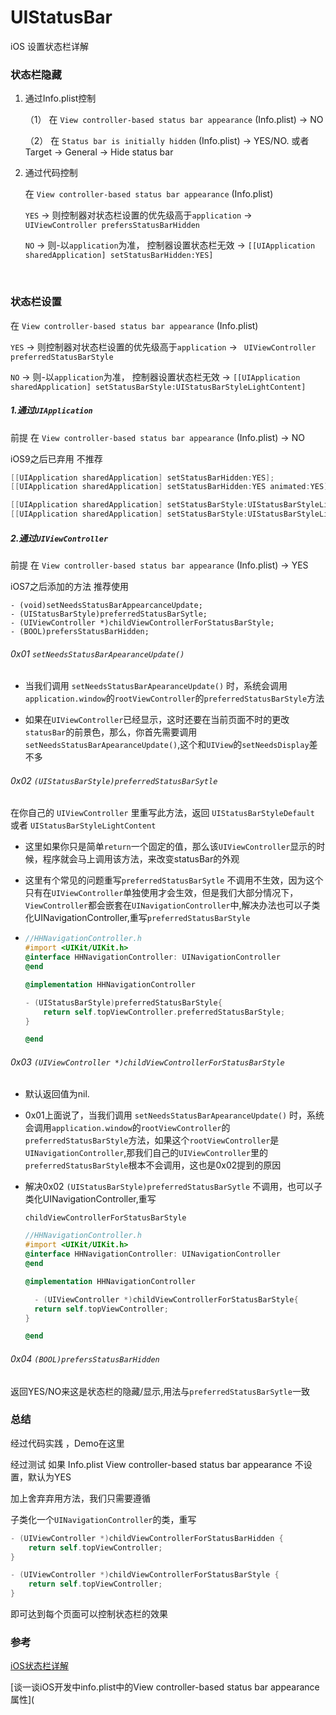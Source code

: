 # UIStatusBar
iOS 设置状态栏详解
### 状态栏隐藏



1. 通过Info.plist控制

   （1） 在 `View controller-based status bar appearance` (Info.plist) -> NO

   （2） 在 `Status bar is initially hidden` (Info.plist)  -> YES/NO.   或者 Target -> General -> Hide status bar

2. 通过代码控制

   在 `View controller-based status bar appearance` (Info.plist) 

   `YES`	->	则控制器对状态栏设置的优先级高于`application`     ->      ` UIViewController prefersStatusBarHidden`

   `NO`    ->    则-以`application`为准， 控制器设置状态栏无效 -> `[[UIApplication sharedApplication] setStatusBarHidden:YES]`

   ​    

### 状态栏设置

在 `View controller-based status bar appearance` (Info.plist)

`YES`	->	则控制器对状态栏设置的优先级高于`application`     ->      ` UIViewController preferredStatusBarStyle`

`NO`    ->    则-以`application`为准， 控制器设置状态栏无效 -> `[[UIApplication sharedApplication] setStatusBarStyle:UIStatusBarStyleLightContent]`



##### 1.通过`UIApplication`

前提 在 `View controller-based status bar appearance` (Info.plist) -> NO

iOS9之后已弃用  不推荐

```objective-c
[[UIApplication sharedApplication] setStatusBarHidden:YES];
[[UIApplication sharedApplication] setStatusBarHidden:YES animated:YES];

[[UIApplication sharedApplication] setStatusBarStyle:UIStatusBarStyleLightContent];  
[[UIApplication sharedApplication] setStatusBarStyle:UIStatusBarStyleLightContent animated:YES];

```



##### 2.通过`UIViewController`

前提 在 `View controller-based status bar appearance` (Info.plist) -> YES

iOS7之后添加的方法	推荐使用

```
- (void)setNeedsStatusBarAppearcanceUpdate;
- (UIStatusBarStyle)preferredStatusBarSytle;
- (UIViewController *)childViewControllerForStatusBarStyle;
- (BOOL)prefersStatusBarHidden;
```



###### 0x01 `setNeedsStatusBarApearanceUpdate()`

- 当我们调用 `setNeedsStatusBarApearanceUpdate()` 时，系统会调用`application.window`的`rootViewController`的`preferredStatusBarStyle`方法

- 如果在`UIViewController`已经显示，这时还要在当前页面不时的更改`statusBar`的前景色，那么，你首先需要调用 `setNeedsStatusBarApearanceUpdate()`,这个和`UIView`的`setNeedsDisplay`差不多

  

###### 0x02   `(UIStatusBarStyle)preferredStatusBarSytle` 

在你自己的 `UIViewController`	里重写此方法，返回 `UIStatusBarStyleDefault` 或者 `UIStatusBarStyleLightContent`

- 这里如果你只是简单`return`一个固定的值，那么该`UIViewController`显示的时候，程序就会马上调用该方法，来改变statusBar的外观

- 这里有个常见的问题重写`preferredStatusBarSytle` 不调用不生效，因为这个只有在`UIViewController`单独使用才会生效，但是我们大部分情况下，`ViewController`都会嵌套在`UINavigationController`中,解决办法也可以子类化UINavigationController,重写`preferredStatusBarStyle`

- ```objective-c
  //HHNavigationController.h
  #import <UIKit/UIKit.h>
  @interface HHNavigationController: UINavigationController
  @end
  
  @implementation HHNavigationController
  
  - (UIStatusBarStyle)preferredStatusBarStyle{
      return self.topViewController.preferredStatusBarStyle;
  }
  
  @end
  ```

  

###### 0x03 `(UIViewController *)childViewControllerForStatusBarStyle`

- 默认返回值为nil.

- 0x01上面说了，当我们调用 `setNeedsStatusBarApearanceUpdate()` 时，系统会调用`application.window`的`rootViewController`的`preferredStatusBarStyle`方法，如果这个`rootViewController`是`UINavigationController`,那我们自己的`UIViewController`里的`preferredStatusBarStyle`根本不会调用，这也是0x02提到的原因

- 解决0x02 `(UIStatusBarStyle)preferredStatusBarSytle` 不调用，也可以子类化UINavigationController,重写

  `childViewControllerForStatusBarStyle`

  ```objective-c
  //HHNavigationController.h
  #import <UIKit/UIKit.h>
  @interface HHNavigationController: UINavigationController
  @end
  
  @implementation HHNavigationController
  
    - (UIViewController *)childViewControllerForStatusBarStyle{
    return self.topViewController;
  }
  
  @end
  ```

  

###### 0x04  `(BOOL)prefersStatusBarHidden`

返回YES/NO来这是状态栏的隐藏/显示,用法与`preferredStatusBarSytle`一致



### 总结

经过代码实践 ，Demo在这里

经过测试 如果 Info.plist  View controller-based status bar appearance 不设置，默认为YES

加上舍弃弃用方法，我们只需要遵循

子类化一个`UINavigationController`的类，重写

```objective-c
- (UIViewController *)childViewControllerForStatusBarHidden {
    return self.topViewController;
}

- (UIViewController *)childViewControllerForStatusBarStyle {
    return self.topViewController;
}
```



即可达到每个页面可以控制状态栏的效果



### 参考

[iOS状态栏详解](https://www.jianshu.com/p/4196d7cf95f4)

[谈一谈iOS开发中info.plist中的View controller-based status bar appearance属性](
